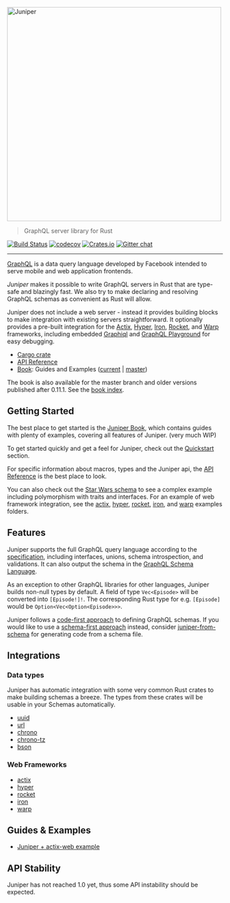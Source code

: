 <img src="https://github.com/graphql-rust/juniper/raw/master/assets/logo/juniper-dark-word.png" alt="Juniper" width="500" />

> GraphQL server library for Rust

[![Build Status](https://dev.azure.com/graphql-rust/GraphQL%20Rust/_apis/build/status/graphql-rust.juniper)](https://dev.azure.com/graphql-rust/GraphQL%20Rust/_build/latest?definitionId=1)
[![codecov](https://codecov.io/gh/graphql-rust/juniper/branch/master/graph/badge.svg)](https://codecov.io/gh/graphql-rust/juniper)
[![Crates.io](https://img.shields.io/crates/v/juniper.svg?maxAge=2592000)](https://crates.io/crates/juniper)
[![Gitter chat](https://badges.gitter.im/juniper-graphql/gitter.svg)](https://gitter.im/juniper-graphql)

---

[GraphQL][graphql] is a data query language developed by Facebook intended to
serve mobile and web application frontends.

_Juniper_ makes it possible to write GraphQL servers in Rust that are
type-safe and blazingly fast. We also try to make declaring and resolving
GraphQL schemas as convenient as Rust will allow.

Juniper does not include a web server - instead it provides building blocks to
make integration with existing servers straightforward. It optionally provides a
pre-built integration for the [Actix][actix], [Hyper][hyper], [Iron][iron], [Rocket], and [Warp][warp] frameworks, including
embedded [Graphiql][graphiql] and [GraphQL Playground][playground] for easy debugging.

- [Cargo crate](https://crates.io/crates/juniper)
- [API Reference][docsrs]
- [Book][book]: Guides and Examples ([current][book] | [master][book_master])

The book is also available for the master branch and older versions published after 0.11.1. See the [book index][book_index].


## Getting Started

The best place to get started is the [Juniper Book][book], which contains
guides with plenty of examples, covering all features of Juniper. (very much WIP)

To get started quickly and get a feel for Juniper, check out the
[Quickstart][book_quickstart] section.

For specific information about macros, types and the Juniper api, the
[API Reference][docsrs] is the best place to look.

You can also check out the [Star Wars schema][test_schema_rs] to see a complex
example including polymorphism with traits and interfaces.
For an example of web framework integration,
see the [actix][actix_examples], [hyper][hyper_examples], [rocket][rocket_examples], [iron][iron_examples], and [warp][warp_examples] examples folders.

## Features

Juniper supports the full GraphQL query language according to the
[specification][graphql_spec], including interfaces, unions, schema
introspection, and validations. It can also output the schema in the [GraphQL Schema Language][schema_language].

As an exception to other GraphQL libraries for other languages, Juniper builds
non-null types by default. A field of type `Vec<Episode>` will be converted into
`[Episode!]!`. The corresponding Rust type for e.g. `[Episode]` would be
`Option<Vec<Option<Episode>>>`.

Juniper follows a [code-first approach][schema_approach] to defining GraphQL schemas. If you would like to use a [schema-first approach][schema_approach] instead, consider [juniper-from-schema][] for generating code from a schema file.

## Integrations

### Data types

Juniper has automatic integration with some very common Rust crates to make
building schemas a breeze. The types from these crates will be usable in
your Schemas automatically.

- [uuid][uuid]
- [url][url]
- [chrono][chrono]
- [chrono-tz][chrono-tz]
- [bson][bson]

### Web Frameworks

- [actix][actix]
- [hyper][hyper]
- [rocket][rocket]
- [iron][iron]
- [warp][warp]

## Guides & Examples

- [Juniper + actix-web example](https://github.com/actix/examples/tree/master/juniper)

## API Stability

Juniper has not reached 1.0 yet, thus some API instability should be expected.

[actix]: https://actix.rs/
[graphql]: http://graphql.org
[graphiql]: https://github.com/graphql/graphiql
[playground]: https://github.com/prisma/graphql-playground
[iron]: http://ironframework.io
[graphql_spec]: http://facebook.github.io/graphql
[schema_language]: https://graphql.org/learn/schema/#type-language
[schema_approach]: https://blog.logrocket.com/code-first-vs-schema-first-development-graphql/
[test_schema_rs]: https://github.com/graphql-rust/juniper/blob/master/juniper/src/tests/fixtures/starwars/schema.rs
[tokio]: https://github.com/tokio-rs/tokio
[actix_examples]: https://github.com/graphql-rust/juniper/tree/master/juniper_actix/examples
[hyper_examples]: https://github.com/graphql-rust/juniper/tree/master/juniper_hyper/examples
[rocket_examples]: https://github.com/graphql-rust/juniper/tree/master/juniper_rocket/examples
[iron_examples]: https://github.com/graphql-rust/juniper/tree/master/juniper_iron/examples
[hyper]: https://hyper.rs
[rocket]: https://rocket.rs
[book]: https://graphql-rust.github.io/juniper/current
[book_master]: https://graphql-rust.github.io/juniper/master
[book_index]: https://graphql-rust.github.io/juniper
[book_quickstart]: https://graphql-rust.github.io/juniper/current/quickstart.html
[docsrs]: https://docs.rs/juniper
[warp]: https://github.com/seanmonstar/warp
[warp_examples]: https://github.com/graphql-rust/juniper/tree/master/juniper_warp/examples
[uuid]: https://crates.io/crates/uuid
[url]: https://crates.io/crates/url
[chrono]: https://crates.io/crates/chrono
[chrono-tz]: https://crates.io/crates/chrono-tz
[bson]: https://crates.io/crates/bson
[juniper-from-schema]: https://github.com/davidpdrsn/juniper-from-schema
